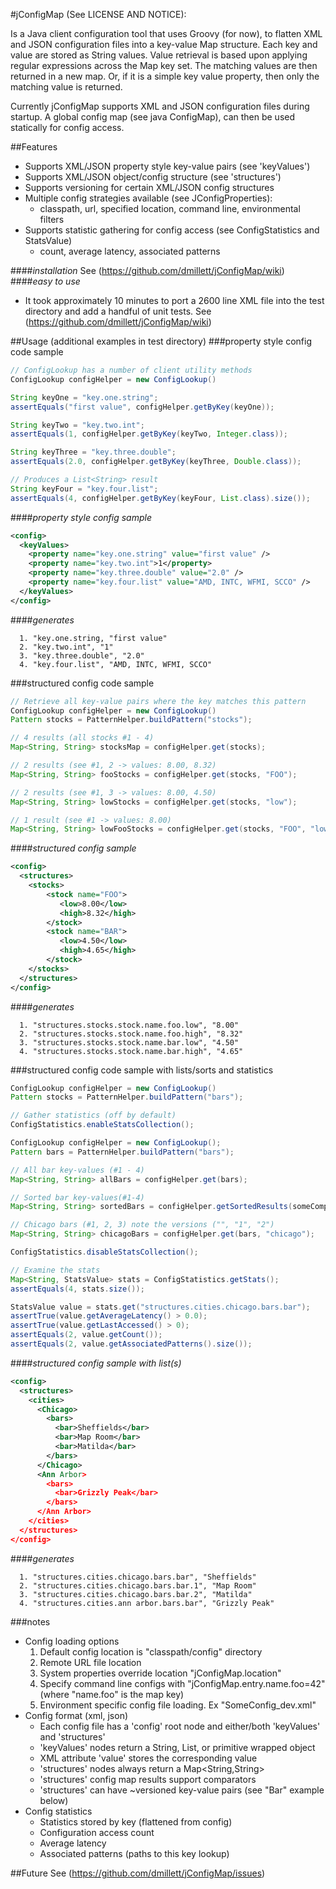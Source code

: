 #jConfigMap (See LICENSE AND NOTICE):

Is a Java client configuration tool that uses Groovy (for now), to flatten
XML and JSON configuration files into a key-value Map structure. Each key
and value are stored as String values. Value retrieval is based upon applying regular
expressions across the Map key set. The matching values are then returned in a new map.
Or, if it is a simple key value property, then only the matching value is returned.

Currently jConfigMap supports XML and JSON configuration files during startup. A global config
map (see java ConfigMap), can then be used statically for config access.

##Features
* Supports XML/JSON property style key-value pairs (see 'keyValues')
* Supports XML/JSON object/config structure (see 'structures')
* Supports versioning for certain XML/JSON config structures
* Multiple config strategies available (see JConfigProperties):
  + classpath, url, specified location, command line, environmental filters
* Supports statistic gathering for config access (see ConfigStatistics and StatsValue)
  + count, average latency, associated patterns

####*installation*
See (https://github.com/dmillett/jConfigMap/wiki)
####*easy to use*
* It took approximately 10 minutes to port a 2600 line XML file into the test directory
  and add a handful of unit tests. See (https://github.com/dmillett/jConfigMap/wiki)

##Usage (additional examples in test directory)
###property style config code sample
```java
// ConfigLookup has a number of client utility methods
ConfigLookup configHelper = new ConfigLookup()

String keyOne = "key.one.string";
assertEquals("first value", configHelper.getByKey(keyOne));

String keyTwo = "key.two.int";
assertEquals(1, configHelper.getByKey(keyTwo, Integer.class));

String keyThree = "key.three.double";
assertEquals(2.0, configHelper.getByKey(keyThree, Double.class));

// Produces a List<String> result
String keyFour = "key.four.list";
assertEquals(4, configHelper.getByKey(keyFour, List.class).size());
```
####*property style config sample*
```xml
<config>
  <keyValues>
    <property name="key.one.string" value="first value" />
    <property name="key.two.int">1</property>
    <property name="key.three.double" value="2.0" />
    <property name="key.four.list" value="AMD, INTC, WFMI, SCCO" />
  </keyValues>
</config>
```
####*generates*
```
  1. "key.one.string, "first value"
  2. "key.two.int", "1"
  3. "key.three.double", "2.0"
  4. "key.four.list", "AMD, INTC, WFMI, SCCO"
```

###structured config code sample
```java
// Retrieve all key-value pairs where the key matches this pattern
ConfigLookup configHelper = new ConfigLookup()
Pattern stocks = PatternHelper.buildPattern("stocks");

// 4 results (all stocks #1 - 4)
Map<String, String> stocksMap = configHelper.get(stocks);

// 2 results (see #1, 2 -> values: 8.00, 8.32)
Map<String, String> fooStocks = configHelper.get(stocks, "FOO");

// 2 results (see #1, 3 -> values: 8.00, 4.50)
Map<String, String> lowStocks = configHelper.get(stocks, "low");

// 1 result (see #1 -> values: 8.00)
Map<String, String> lowFooStocks = configHelper.get(stocks, "FOO", "low");
```
####*structured config sample*
```xml
<config>
  <structures>
    <stocks>
        <stock name="FOO">
           <low>8.00</low>
           <high>8.32</high>
        </stock>
        <stock name="BAR">
           <low>4.50</low>
           <high>4.65</high>
        </stock>
    </stocks>
  </structures>
</config>
```
####*generates*
```
  1. "structures.stocks.stock.name.foo.low", "8.00"
  2. "structures.stocks.stock.name.foo.high", "8.32"
  3. "structures.stocks.stock.name.bar.low", "4.50"
  4. "structures.stocks.stock.name.bar.high", "4.65"
```

###structured config code sample with lists/sorts and statistics
```java
ConfigLookup configHelper = new ConfigLookup()
Pattern stocks = PatternHelper.buildPattern("bars");

// Gather statistics (off by default)
ConfigStatistics.enableStatsCollection();

ConfigLookup configHelper = new ConfigLookup();
Pattern bars = PatternHelper.buildPattern("bars");

// All bar key-values (#1 - 4)
Map<String, String> allBars = configHelper.get(bars);

// Sorted bar key-values(#1-4)
Map<String, String> sortedBars = configHelper.getSortedResults(someComparator, bars);

// Chicago bars (#1, 2, 3) note the versions ("", "1", "2")
Map<String, String> chicagoBars = configHelper.get(bars, "chicago");

ConfigStatistics.disableStatsCollection();

// Examine the stats
Map<String, StatsValue> stats = ConfigStatistics.getStats();
assertEquals(4, stats.size());

StatsValue value = stats.get("structures.cities.chicago.bars.bar");
assertTrue(value.getAverageLatency() > 0.0);
assertTrue(value.getLastAccessed() > 0);
assertEquals(2, value.getCount());
assertEquals(2, value.getAssociatedPatterns().size());
```
####*structured config sample with list(s)*
```xml
<config>
  <structures>
    <cities>
      <Chicago>
        <bars>
          <bar>Sheffields</bar>
          <bar>Map Room</bar>
          <bar>Matilda</bar>
        </bars>
      </Chicago>
      <Ann Arbor>
        <bars>
          <bar>Grizzly Peak</bar>
        </bars>
      </Ann Arbor>
    </cities>
  </structures>
</config>
```
####*generates*
```
  1. "structures.cities.chicago.bars.bar", "Sheffields"
  2. "structures.cities.chicago.bars.bar.1", "Map Room"
  3. "structures.cities.chicago.bars.bar.2", "Matilda"
  4. "structures.cities.ann arbor.bars.bar", "Grizzly Peak"
```

###notes
* Config loading options
  1. Default config location is "classpath/config" directory
  2. Remote URL file location
  3. System properties override location "jConfigMap.location"
  4. Specify command line configs with "jConfigMap.entry.name.foo=42" (where "name.foo" is the map key)
  5. Environment specific config file loading. Ex "SomeConfig_dev.xml"
* Config format (xml, json)
  * Each config file has a 'config' root node and either/both 'keyValues' and 'structures'
  * 'keyValues' nodes return a String, List, or primitive wrapped object
  * XML attribute 'value' stores the corresponding value
  * 'structures' nodes always return a Map<String,String>
  * 'structures' config map results support comparators
  * 'structures' can have ~versioned key-value pairs (see "Bar" example below)
* Config statistics
  * Statistics stored by key (flattened from config)
  * Configuration access count
  * Average latency
  * Associated patterns (paths to this key lookup)

##Future
See (https://github.com/dmillett/jConfigMap/issues)
